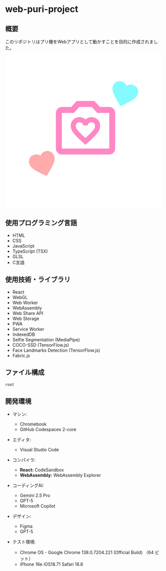 # web-puri-project

## 概要
このリポジトリはプリ機をWebアプリとして動かすことを目的に作成されました。
![アプリアイコン](src/assets/logo/icon-original.png)

## 使用プログラミング言語
- HTML
- CSS
- JavaScript
- TypeScript (TSX)
- GLSL
- C言語

## 使用技術・ライブラリ  
- React  
- WebGL  
- Web Worker  
- WebAssembly
- Web Share API
- Web Storage
- PWA
- Service Worker
- IndexedDB
- Selfie Segmentation (MediaPipe)
- COCO-SSD (TensorFlow.js)
- Face Landmarks Detection (TensorFlow.js)
- Fabric.js

## ファイル構成
```
root
```

## 開発環境
- マシン:
  - Chromebook
  - GitHub Codespaces 2-core

- エディタ:
  - Visual Studio Code

- コンパイラ:
  - **React:** CodeSandbox  
  - **WebAssembly:** WebAssembly Explorer

- コーディングAI:
  - Gemini 2.5 Pro
  - GPT-5
  - Microsoft Copilot

- デザイン:
  - Figma
  - GPT-5

- テスト環境:
  - Chrome OS - Google Chrome 138.0.7204.221 (Official Build) （64 ビット）
  - iPhone 16e iOS18.71 Safari 18.6  
